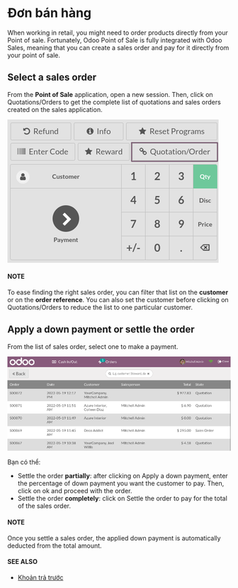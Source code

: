 # Đơn bán hàng

When working in retail, you might need to order products directly from your Point of sale.
Fortunately, Odoo Point of Sale is fully integrated with Odoo Sales, meaning that you can create a
sales order and pay for it directly from your point of sale.

## Select a sales order

From the **Point of Sale** application, open a new session. Then, click on
Quotations/Orders to get the complete list of quotations and sales orders created on the
sales application.

![Quotations and sales order button on the Point of Sale interface](../../../../_images/pos-interface1.png)

#### NOTE
To ease finding the right sales order, you can filter that list on the **customer** or on the
**order reference**. You can also set the customer before clicking on
Quotations/Orders to reduce the list to one particular customer.

## Apply a down payment or settle the order

From the list of sales order, select one to make a payment.

![list view of sales orders and quotations](../../../../_images/list-of-so.png)

Bạn có thể:

- Settle the order **partially**: after clicking on Apply a down payment, enter the
  percentage of down payment you want the customer to pay. Then, click on ok and proceed
  with the order.
- Settle the order **completely**: click on Settle the order to pay for the total of the
  sales order.

#### NOTE
Once you settle a sales order, the applied down payment is automatically deducted from the total
amount.

#### SEE ALSO
- [Khoản trả trước](../../sales/invoicing/down_payment.md)
